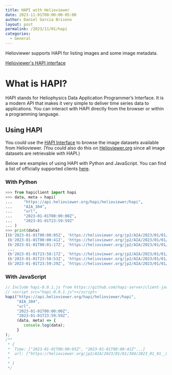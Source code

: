 ```yaml
---
title: HAPI with Helioviewer
date: 2023-11-01T00:00:00-05:00
author: Daniel Garcia Briseno
layout: post
permalink: /2023/11/01/hapi
categories:
  - General
---
```


Helioviewer supports HAPI for listing images and some image metadata.

[Helioviewer's HAPI interface](https://api.helioviewer.org/hapi/)

# What is HAPI?

HAPI stands for Heliophysics Data Application Programmer’s Interface.
It is a modern API that makes it very simple to deliver time series data to applications.
You can interact with HAPI directly from the browser or within a programming language.

## Using HAPI

You could use the [HAPI Interface](https://api.helioviewer.org/hapi/) to browse
the image datasets available from Helioviewer.
(You could also do this on [Helioviewer.org](https://helioviewer.org) since all image datasets are retrievable with HAPI.)

Below are examples of using HAPI with Python and JavaScript.
You can find a list of officially supported clients [here](https://github.com/hapi-server/?q=client-&type=all).

### With Python
```python
>>> from hapiclient import hapi
>>> data, meta = hapi(
...     "https://api.helioviewer.org/hapi/helioviewer/hapi",
...     "AIA_304",
...     "url",
...     "2023-01-01T00:00:00Z",
...     "2023-01-01T23:59:59Z"
... )
>>> print(data)
[(b'2023-01-01T00:00:05Z', 'https://helioviewer.org/jp2/AIA/2023/01/01/304/2023_01_01__00_00_05_129__SDO_AIA_AIA_304.jp2')
 (b'2023-01-01T00:00:41Z', 'https://helioviewer.org/jp2/AIA/2023/01/01/304/2023_01_01__00_00_41_131__SDO_AIA_AIA_304.jp2')
 (b'2023-01-01T00:01:17Z', 'https://helioviewer.org/jp2/AIA/2023/01/01/304/2023_01_01__00_01_17_130__SDO_AIA_AIA_304.jp2')
 ...
 (b'2023-01-01T23:58:17Z', 'https://helioviewer.org/jp2/AIA/2023/01/01/304/2023_01_01__23_58_17_132__SDO_AIA_AIA_304.jp2')
 (b'2023-01-01T23:58:53Z', 'https://helioviewer.org/jp2/AIA/2023/01/01/304/2023_01_01__23_58_53_131__SDO_AIA_AIA_304.jp2')
 (b'2023-01-01T23:59:29Z', 'https://helioviewer.org/jp2/AIA/2023/01/01/304/2023_01_01__23_59_29_140__SDO_AIA_AIA_304.jp2')]
```

### With JavaScript
```javascript
// Include hapi-0.0.1.js from https://github.com/hapi-server/client-javascript
// <script src="hapi-0.0.1.js"></script>
hapi("https://api.helioviewer.org/hapi/helioviewer/hapi",
     "AIA_304",
     "url",
     "2023-01-01T00:00:00Z",
     "2023-01-01T23:59:59Z",
     (data, meta) => {
        console.log(data);
     }
);
/**
 * {
 *  Time: ["2023-01-01T00:00:05Z", "2023-01-01T00:00:41Z"...]
 *  url: ["https://helioviewer.org/jp2/AIA/2023/01/01/304/2023_01_01__00_00_05_129__SDO_AIA_AIA_304.jp2"...]
 *
 * }
 */
```